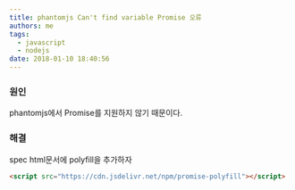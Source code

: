```yaml
---
title: phantomjs Can't find variable Promise 오류
authors: me
tags:
  - javascript
  - nodejs
date: 2018-01-10 18:40:56
---
```


### 원인

phantomjs에서 Promise를 지원하지 않기 때문이다.

### 해결

spec html문서에 polyfill을 추가하자

```html
<script src="https://cdn.jsdelivr.net/npm/promise-polyfill"></script>
```
